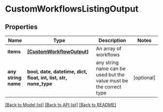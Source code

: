 # CustomWorkflowsListingOutput


## Properties
Name | Type | Description | Notes
------------ | ------------- | ------------- | -------------
**items** | [**[CustomWorkflowOutput]**](CustomWorkflowOutput.md) | An array of workflows | 
**any string name** | **bool, date, datetime, dict, float, int, list, str, none_type** | any string name can be used but the value must be the correct type | [optional]

[[Back to Model list]](../README.md#documentation-for-models) [[Back to API list]](../README.md#documentation-for-api-endpoints) [[Back to README]](../README.md)


